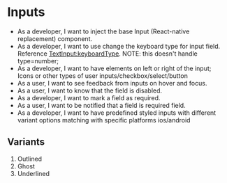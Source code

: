 # Inputs
- As a developer, I want to inject the base Input (React-native replacement) component.
- As a developer, I want to use change the keyboard type for input field. Reference [TextInput:keyboardType](https://reactnative.dev/docs/textinput#keyboardtype). NOTE: this doesn't handle type=number;
- As a developer, I want to have elements on left or right of the input; Icons or other types of user inputs/checkbox/select/button
- As a user, I want to see feedback from inputs on hover and focus.
- As a user, I want to know that the field is disabled.
- As a developer, I want to mark a field as required.
- As a user, I want to be notified that a field is required field.
- As a developer, I want to have predefined styled inputs with different variant options matching with specific platforms ios/android

## Variants
1. Outlined
2. Ghost
3. Underlined
